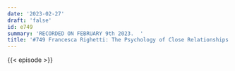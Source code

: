 ```yaml
---
date: '2023-02-27'
draft: 'false'
id: e749
summary: 'RECORDED ON FEBRUARY 9th 2023.  '
title: '#749 Francesca Righetti: The Psychology of Close Relationships'
---
```

{{< episode >}}
